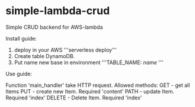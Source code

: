 # simple-lambda-crud
Simple CRUD backend for AWS-lambda


Install guide:

  1. deploy in your AWS
  '''serverless deploy'''
  2. Create table DynamoDB.
  3. Put name new base in environment
  '''TABLE_NAME: *name* '''


Use guide:

  Function 'main_handler' take HTTP request.
  Allowed methods:
    GET - get all Items
    PUT - create new Item. Required 'content'
    PATH - update Item. Required 'index'
    DELETE - Delete Item. Required 'index'
